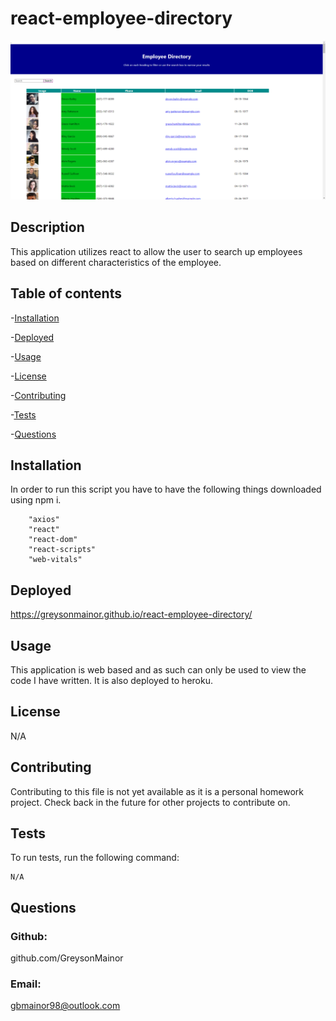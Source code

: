 # react-employee-directory
![Getting Started](./assets/react-employee-directory.png)



## Description
This application utilizes react to allow the user to search up employees based on different characteristics of the employee.
 ## Table of contents

-[Installation](#installation)

-[Deployed](#Deployed)

-[Usage](#usage)

-[License](#license)

-[Contributing](#contributing)

-[Tests](#tests)

-[Questions](#questions)

## Installation

In order to run this script you have to have the following things downloaded using npm i.
```
    "axios"
    "react"
    "react-dom"
    "react-scripts"
    "web-vitals"
```

## Deployed
https://greysonmainor.github.io/react-employee-directory/

## Usage

This application is web based and as such can only be used to view the code I have written.  It is also deployed to heroku.
## License

N/A


## Contributing
Contributing to this file is not yet available as it is a personal homework project.  Check back in the future for other projects to contribute on.

## Tests

To run tests, run the following command:

```
N/A
```

## Questions

### Github:
github.com/GreysonMainor

### Email:
gbmainor98@outlook.com
  